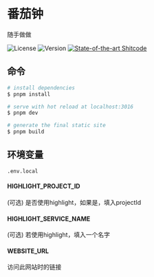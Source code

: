# 番茄钟

随手做做

![License](https://img.shields.io/github/license/Cha-Shao/target)
![Version](https://img.shields.io/github/package-json/v/Cha-Shao/target)
[![State-of-the-art Shitcode](https://img.shields.io/static/v1?label=State-of-the-art&message=Shitcode&color=7B5804)](https://github.com/trekhleb/state-of-the-art-shitcode)

## 命令

```sh
# install dependencies
$ pnpm install

# serve with hot reload at localhost:3016
$ pnpm dev

# generate the final static site
$ pnpm build
```

## 环境变量
`.env.local`

#### HIGHLIGHT_PROJECT_ID

(可选) 是否使用highlight，如果是，填入projectId

#### HIGHLIGHT_SERVICE_NAME

(可选) 若使用highlight，填入一个名字

#### WEBSITE_URL

访问此网站时的链接
